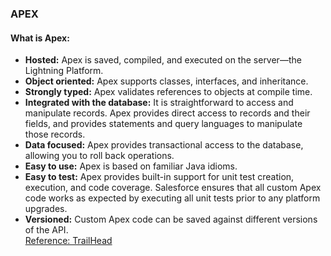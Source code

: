 ### APEX
#### What is Apex: 
- **Hosted:** Apex is saved, compiled, and executed on the server—the Lightning Platform.
- **Object oriented:** Apex supports classes, interfaces, and inheritance.
- **Strongly typed:** Apex validates references to objects at compile time.
- **Integrated with the database:** It is straightforward to access and manipulate records. 
Apex provides direct access to records and their fields, and provides statements 
and query languages to manipulate those records.
- **Data focused:** Apex provides transactional access to the database, allowing you to roll back operations.
- **Easy to use:** Apex is based on familiar Java idioms.
- **Easy to test:** Apex provides built-in support for unit test creation, execution, and code coverage. Salesforce ensures that all custom Apex code works as expected by executing all unit tests prior to any platform upgrades.
- **Versioned:** Custom Apex code can be saved against different versions of the API.<br>
[Reference: TrailHead ](https://trailhead.salesforce.com/en/content/learn/modules/apex_database/apex_database_intro)
